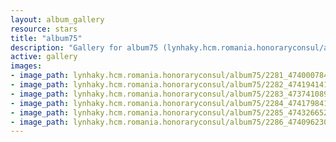 ```yaml
---
layout: album_gallery
resource: stars
title: "album75"
description: "Gallery for album75 (lynhaky.hcm.romania.honoraryconsul/album75)"
active: gallery
images:
- image_path: lynhaky.hcm.romania.honoraryconsul/album75/2281_474000784_1148855913265034_9033852339224100132_n.jpg
- image_path: lynhaky.hcm.romania.honoraryconsul/album75/2282_474194141_1148855809931711_2233267504779162954_n.jpg
- image_path: lynhaky.hcm.romania.honoraryconsul/album75/2283_473741089_1148855806598378_5211648443064417869_n.jpg
- image_path: lynhaky.hcm.romania.honoraryconsul/album75/2284_474179841_1148855799931712_7142342029517970811_n.jpg
- image_path: lynhaky.hcm.romania.honoraryconsul/album75/2285_474326652_1148855973265028_235625683786516914_n.jpg
- image_path: lynhaky.hcm.romania.honoraryconsul/album75/2286_474096230_1148852186598740_905180405661843239_n.jpg
---
```

